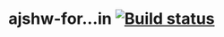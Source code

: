 # ajshw-for...in  [![Build status](https://ci.appveyor.com/api/projects/status/lnf7q3jyxg1innt9?svg=true)](https://ci.appveyor.com/project/blackseliger/ajshw-for-in)
